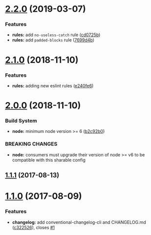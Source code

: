# [2.2.0](https://github.com/alexdiliberto/eslint-config/compare/v2.1.0...v2.2.0) (2019-03-07)


### Features

* **rules:** add `no-useless-catch` rule ([cd0725b](https://github.com/alexdiliberto/eslint-config/commit/cd0725b))
* **rules:** add `padded-blocks` rule ([7699d4b](https://github.com/alexdiliberto/eslint-config/commit/7699d4b))



# [2.1.0](https://github.com/alexdiliberto/eslint-config/compare/v2.0.0...v2.1.0) (2018-11-10)


### Features

* **rules:** adding new eslint rules ([e240fe6](https://github.com/alexdiliberto/eslint-config/commit/e240fe6))



# [2.0.0](https://github.com/alexdiliberto/eslint-config/compare/v1.1.1...v2.0.0) (2018-11-10)


### Build System

* **node:** minimum node version >= 6 ([b2c92b0](https://github.com/alexdiliberto/eslint-config/commit/b2c92b0))


### BREAKING CHANGES

* **node:** consumers must upgrade their version of node >= v6 to be compatible with this sharable config



<a name="1.1.1"></a>
## [1.1.1](https://github.com/alexdiliberto/eslint-config/compare/v1.1.0...v1.1.1) (2017-08-13)



<a name="1.1.0"></a>
# [1.1.0](https://github.com/alexdiliberto/eslint-config/compare/v1.0.4...v1.1.0) (2017-08-09)


### Features

* **changelog:** add conventional-changelog-cli and CHANGELOG.md ([c322526](https://github.com/alexdiliberto/eslint-config/commit/c322526)), closes [#1](https://github.com/alexdiliberto/eslint-config/issues/1)



